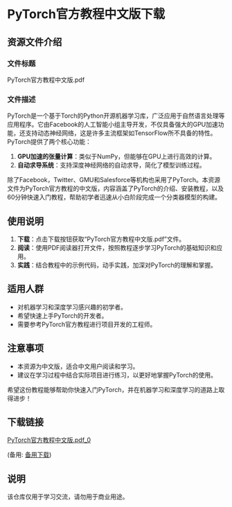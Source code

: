# PyTorch官方教程中文版下载

## 资源文件介绍

### 文件标题
PyTorch官方教程中文版.pdf

### 文件描述
PyTorch是一个基于Torch的Python开源机器学习库，广泛应用于自然语言处理等应用程序。它由Facebook的人工智能小组主导开发，不仅具备强大的GPU加速功能，还支持动态神经网络，这是许多主流框架如TensorFlow所不具备的特性。PyTorch提供了两个核心功能：

1. **GPU加速的张量计算**：类似于NumPy，但能够在GPU上进行高效的计算。
2. **自动求导系统**：支持深度神经网络的自动求导，简化了模型训练过程。

除了Facebook，Twitter、GMU和Salesforce等机构也采用了PyTorch。本资源文件为PyTorch官方教程的中文版，内容涵盖了PyTorch的介绍、安装教程，以及60分钟快速入门教程，帮助初学者迅速从小白阶段完成一个分类器模型的构建。

## 使用说明

1. **下载**：点击下载按钮获取“PyTorch官方教程中文版.pdf”文件。
2. **阅读**：使用PDF阅读器打开文件，按照教程逐步学习PyTorch的基础知识和应用。
3. **实践**：结合教程中的示例代码，动手实践，加深对PyTorch的理解和掌握。

## 适用人群

- 对机器学习和深度学习感兴趣的初学者。
- 希望快速上手PyTorch的开发者。
- 需要参考PyTorch官方教程进行项目开发的工程师。

## 注意事项

- 本资源为中文版，适合中文用户阅读和学习。
- 建议在学习过程中结合实际项目进行练习，以更好地掌握PyTorch的使用。

希望这份教程能够帮助你快速入门PyTorch，并在机器学习和深度学习的道路上取得进步！

## 下载链接
[PyTorch官方教程中文版.pdf_0](https://pan.quark.cn/s/049a02861d6f) 

(备用: [备用下载](https://pan.baidu.com/s/19-kZU4saxbAtC9nQfWLaTw?pwd=ip7w))

## 说明

该仓库仅用于学习交流，请勿用于商业用途。
